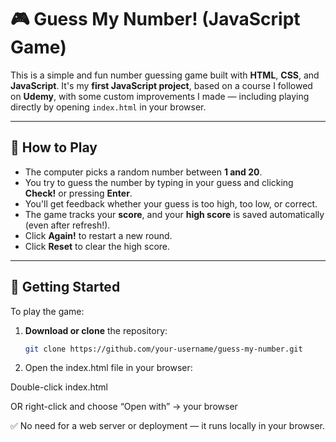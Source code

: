 # 🎮 Guess My Number! (JavaScript Game)

This is a simple and fun number guessing game built with **HTML**, **CSS**, and **JavaScript**. It's my **first JavaScript project**, based on a course I followed on **Udemy**, with some custom improvements I made — including playing directly by opening `index.html` in your browser.

---

## 🧠 How to Play

- The computer picks a random number between **1 and 20**.
- You try to guess the number by typing in your guess and clicking **Check!** or pressing **Enter**.
- You'll get feedback whether your guess is too high, too low, or correct.
- The game tracks your **score**, and your **high score** is saved automatically (even after refresh!).
- Click **Again!** to restart a new round.
- Click **Reset** to clear the high score.

---

## 🚀 Getting Started

To play the game:

1. **Download or clone** the repository:
   ```bash
   git clone https://github.com/your-username/guess-my-number.git
2. Open the index.html file in your browser:

Double-click index.html

OR right-click and choose “Open with” → your browser

✅ No need for a web server or deployment — it runs locally in your browser.



